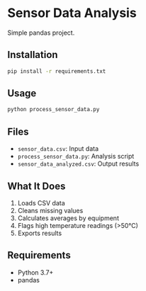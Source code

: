 # Sensor Data Analysis

Simple pandas project.

## Installation

```bash
pip install -r requirements.txt
```

## Usage

```bash
python process_sensor_data.py
```

## Files

- `sensor_data.csv`: Input data
- `process_sensor_data.py`: Analysis script
- `sensor_data_analyzed.csv`: Output results

## What It Does

1. Loads CSV data
2. Cleans missing values
3. Calculates averages by equipment
4. Flags high temperature readings (>50°C)
5. Exports results

## Requirements

- Python 3.7+
- pandas
